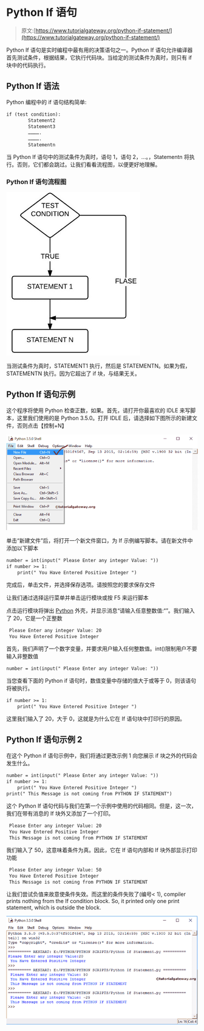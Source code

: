 # Python If 语句

> 原文:[https://www.tutorialgateway.org/python-if-statement/](https://www.tutorialgateway.org/python-if-statement/)

Python If 语句是实时编程中最有用的决策语句之一。Python If 语句允许编译器首先测试条件，根据结果，它执行代码块。当给定的测试条件为真时，则只有 if 块中的代码执行。

## Python If 语法

Python 编程中的 if 语句结构简单:

```
if (test condition):
        Statement2
        Statement3
        ………….
        ………….
        Statementn
```

当 Python If 语句中的测试条件为真时，语句 1，语句 2，…。，Statementn 将执行。否则，它们都会跳过。让我们看看流程图，以便更好地理解。

### Python If 语句流程图

![Python If Statement Flow Chart](img/c4d018856cb544980e2449110f02e399.png)

当测试条件为真时，STATEMENT1 执行，然后是 STATEMENTN。如果为假，STATEMENTN 执行。因为它超出了 if 块，与结果无关。

## Python If 语句示例

这个程序将使用 Python 检查正数，如果。首先，请打开你最喜欢的 IDLE 来写脚本，这里我们使用的是 Python 3.5.0。打开 IDLE 后，请选择如下图所示的新建文件，否则点击【控制+N】

![Python If Statement 1](img/e302631f8370e7b0ac954caac6172706.png)

单击“新建文件”后，将打开一个新文件窗口，为 If 示例编写脚本。请在新文件中添加以下脚本

```
number = int(input(" Please Enter any integer Value: "))
if number >= 1:
    print(" You Have Entered Positive Integer ")
```

完成后，单击文件，并选择保存选项。请按照您的要求保存文件

让我们通过选择运行菜单并单击运行模块或按 F5 来运行脚本

点击运行模块将弹出 [Python](https://www.tutorialgateway.org/python-tutorial/) 外壳，并显示消息“请输入任意整数值:“”。我们输入了 20，它是一个正整数

```
 Please Enter any integer Value: 20
 You Have Entered Positive Integer 
```

首先，我们声明了一个数字变量，并要求用户输入任何整数值。int()限制用户不要输入非整数值

```
number = int(input(" Please Enter any integer Value: "))
```

当您查看下面的 Python if 语句时，数值变量中存储的值大于或等于 0，则该语句将被执行。

```
if number >= 1:
    print(" You Have Entered Positive Integer ")
```

这里我们输入了 20，大于 0，这就是为什么它在 If 语句块中打印行的原因。

## Python If 语句示例 2

在这个 Python if 语句示例中，我们将通过更改示例 1 向您展示 if 块之外的代码会发生什么。

```
number = int(input(" Please Enter any integer Value: "))
if number >= 1:
    print(" You Have Entered Positive Integer ")
print(" This Message is not coming from PYTHON IF STATEMENT")
```

这个 Python If 语句代码与我们在第一个示例中使用的代码相同。但是，这一次，我们在带有消息的 If 块外又添加了一个打印。

```
 Please Enter any integer Value: 20
 You Have Entered Positive Integer 
 This Message is not coming from PYTHON IF STATEMENT
```

我们输入了 50，这意味着条件为真。因此，它在 If 语句内部和 If 块外部显示打印功能

```
 Please Enter any integer Value: 50
 You Have Entered Positive Integer 
 This Message is not coming from PYTHON IF STATEMENT
```

让我们尝试负值来故意使条件失效。而这里的条件失败了(编号< 1), compiler prints nothing from the If condition block. So, it printed only one print statement, which is outside the block.

![Python If Statement 8](img/63b6e237983242bc703fc1b59c7d4ecb.png)